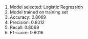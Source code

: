 1. Model selected: Logistic Regression
2. Model trained on training set
3. Accuracy: 0.8069
4. Precision: 0.8012
5. Recall: 0.8069
6. F1-score: 0.8016
